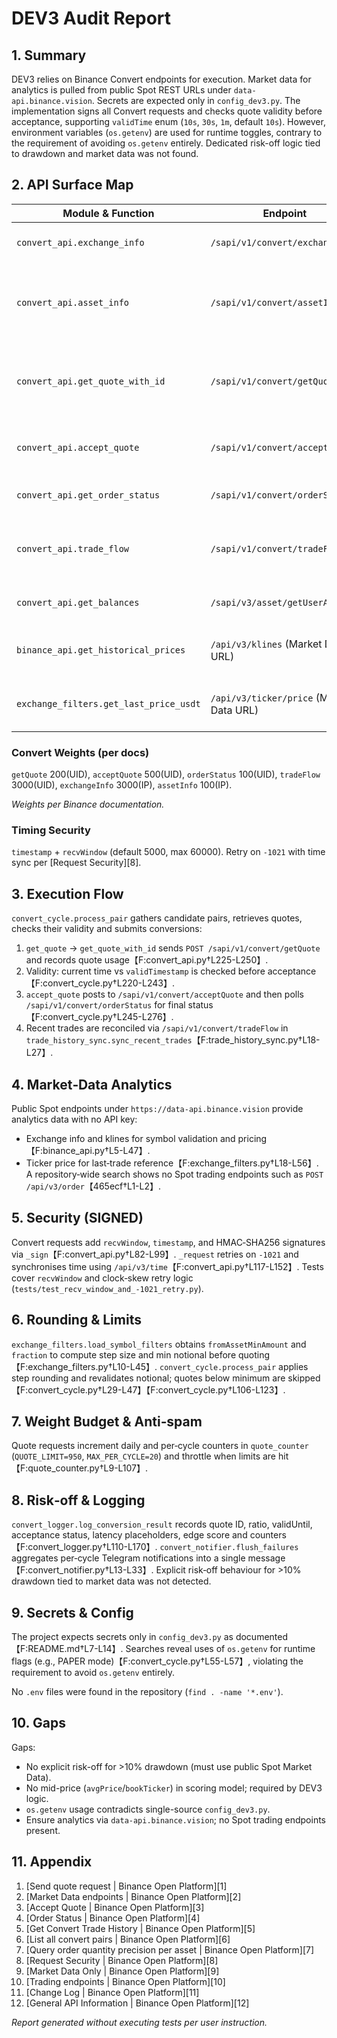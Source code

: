 # DEV3 Audit Report

## 1. Summary

DEV3 relies on Binance Convert endpoints for execution. Market data for analytics is pulled from public Spot REST URLs under `data-api.binance.vision`. Secrets are expected only in `config_dev3.py`. The implementation signs all Convert requests and checks quote validity before acceptance, supporting `validTime` enum (`10s`, `30s`, `1m`, default `10s`). However, environment variables (`os.getenv`) are used for runtime toggles, contrary to the requirement of avoiding `os.getenv` entirely. Dedicated risk-off logic tied to drawdown and market data was not found.

## 2. API Surface Map

| Module & Function | Endpoint | Method | Parameters | Weight* | Doc Ref | Status |
|-------------------|----------|--------|------------|--------|---------|--------|
| `convert_api.exchange_info` | `/sapi/v1/convert/exchangeInfo` | GET | `fromAsset?` | 3000/IP | [Convert Market Data][6] | Pass |
| `convert_api.asset_info` | `/sapi/v1/convert/assetInfo` | GET | `asset` | 100/IP | [Query order quantity precision per asset][7] | Pass |
| `convert_api.get_quote_with_id` | `/sapi/v1/convert/getQuote` | POST | `fromAsset`, `toAsset`, one of `fromAmount`/`toAmount`, `walletType?`, `recvWindow`, `timestamp`, `signature` | 200/UID | [Send quote request][1] | Pass |
| `convert_api.accept_quote` | `/sapi/v1/convert/acceptQuote` | POST | `quoteId`, `walletType?`, `recvWindow`, `timestamp`, `signature` | 500/UID | [Accept Quote][3] | Pass |
| `convert_api.get_order_status` | `/sapi/v1/convert/orderStatus` | GET | `orderId`/`quoteId`, `recvWindow`, `timestamp`, `signature` | 100/UID | [Order Status][4] | Pass |
| `convert_api.trade_flow` | `/sapi/v1/convert/tradeFlow` | GET | `startTime`, `endTime`, `cursor?`, `limit?`, `recvWindow`, `timestamp`, `signature` | 3000/UID | [Get Convert Trade History][5] | Pass |
| `convert_api.get_balances` | `/sapi/v3/asset/getUserAsset` | POST | `needBtcValuation` | 5/IP | [User Asset][12] | Pass |
| `binance_api.get_historical_prices` | `/api/v3/klines` (Market Data URL) | GET | `symbol`, `interval`, `limit` | 2 | [Market Data endpoints][2] | Pass |
| `exchange_filters.get_last_price_usdt` | `/api/v3/ticker/price` (Market Data URL) | GET | `symbol` | 1 | [Market Data endpoints][2] | Pass |

### Convert Weights (per docs)
`getQuote` 200(UID), `acceptQuote` 500(UID), `orderStatus` 100(UID), `tradeFlow` 3000(UID), `exchangeInfo` 3000(IP), `assetInfo` 100(IP).

*Weights per Binance documentation.*

### Timing Security
`timestamp` + `recvWindow` (default 5000, max 60000). Retry on `-1021` with time sync per [Request Security][8].

## 3. Execution Flow

`convert_cycle.process_pair` gathers candidate pairs, retrieves quotes, checks their validity and submits conversions:

1. `get_quote` → `get_quote_with_id` sends `POST /sapi/v1/convert/getQuote` and records quote usage【F:convert_api.py†L225-L250】.
2. Validity: current time vs `validTimestamp` is checked before acceptance【F:convert_cycle.py†L220-L243】.
3. `accept_quote` posts to `/sapi/v1/convert/acceptQuote` and then polls `/sapi/v1/convert/orderStatus` for final status【F:convert_cycle.py†L245-L276】.
4. Recent trades are reconciled via `/sapi/v1/convert/tradeFlow` in `trade_history_sync.sync_recent_trades`【F:trade_history_sync.py†L18-L27】.

## 4. Market‑Data Analytics

Public Spot endpoints under `https://data-api.binance.vision` provide analytics data with no API key:

- Exchange info and klines for symbol validation and pricing【F:binance_api.py†L5-L47】.
- Ticker price for last‑trade reference【F:exchange_filters.py†L18-L56】.
A repository‑wide search shows no Spot trading endpoints such as `POST /api/v3/order`【465ecf†L1-L2】.

## 5. Security (SIGNED)

Convert requests add `recvWindow`, `timestamp`, and HMAC‑SHA256 signatures via `_sign`【F:convert_api.py†L82-L99】. `_request` retries on `-1021` and synchronises time using `/api/v3/time`【F:convert_api.py†L117-L152】. Tests cover `recvWindow` and clock‑skew retry logic (`tests/test_recv_window_and_-1021_retry.py`).

## 6. Rounding & Limits

`exchange_filters.load_symbol_filters` obtains `fromAssetMinAmount` and `fraction` to compute step size and min notional before quoting【F:exchange_filters.py†L10-L45】. `convert_cycle.process_pair` applies step rounding and revalidates notional; quotes below minimum are skipped【F:convert_cycle.py†L29-L47】【F:convert_cycle.py†L106-L123】.

## 7. Weight Budget & Anti‑spam

Quote requests increment daily and per‑cycle counters in `quote_counter` (`QUOTE_LIMIT=950`, `MAX_PER_CYCLE=20`) and throttle when limits are hit【F:quote_counter.py†L9-L107】.

## 8. Risk‑off & Logging

`convert_logger.log_conversion_result` records quote ID, ratio, validUntil, acceptance status, latency placeholders, edge score and counters【F:convert_logger.py†L110-L170】. `convert_notifier.flush_failures` aggregates per‑cycle Telegram notifications into a single message【F:convert_notifier.py†L13-L33】. Explicit risk‑off behaviour for >10% drawdown tied to market data was not detected.

## 9. Secrets & Config

The project expects secrets only in `config_dev3.py` as documented【F:README.md†L7-L14】. Searches reveal uses of `os.getenv` for runtime flags (e.g., PAPER mode)【F:convert_cycle.py†L55-L57】, violating the requirement to avoid `os.getenv` entirely.

No `.env` files were found in the repository (`find . -name '*.env'`).

## 10. Gaps

Gaps:
- No explicit risk-off for >10% drawdown (must use public Spot Market Data).
- No mid-price (`avgPrice`/`bookTicker`) in scoring model; required by DEV3 logic.
- `os.getenv` usage contradicts single-source `config_dev3.py`.
- Ensure analytics via `data-api.binance.vision`; no Spot trading endpoints present.

## 11. Appendix

1. [Send quote request | Binance Open Platform][1]
2. [Market Data endpoints | Binance Open Platform][2]
3. [Accept Quote | Binance Open Platform][3]
4. [Order Status | Binance Open Platform][4]
5. [Get Convert Trade History | Binance Open Platform][5]
6. [List all convert pairs | Binance Open Platform][6]
7. [Query order quantity precision per asset | Binance Open Platform][7]
8. [Request Security | Binance Open Platform][8]
9. [Market Data Only | Binance Open Platform][9]
10. [Trading endpoints | Binance Open Platform][10]
11. [Change Log | Binance Open Platform][11]
12. [General API Information | Binance Open Platform][12]

*Report generated without executing tests per user instruction.*
